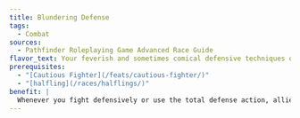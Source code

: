 ```yaml
---
title: Blundering Defense
tags:
  - Combat
sources:
  - Pathfinder Roleplaying Game Advanced Race Guide
flavor_text: Your feverish and sometimes comical defensive techniques offer enough distraction to aid allies.
prerequisites:
  - "[Cautious Fighter](/feats/cautious-fighter/)"
  - "[halfling](/races/halflings/)"
benefit: |
  Whenever you fight defensively or use the total defense action, allies gain a luck bonus to AC and CMD equal to 1/2 the dodge bonus you gain from the action you are taking. Allies only gain this bonus while they are adjacent to you.
---
```


